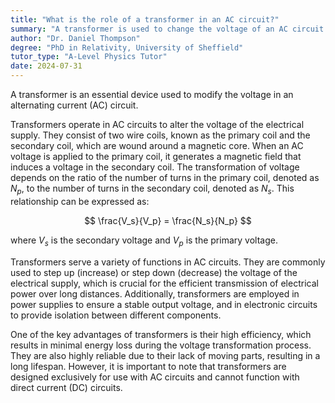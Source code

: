 ```yaml
---
title: "What is the role of a transformer in an AC circuit?"
summary: "A transformer is used to change the voltage of an AC circuit."
author: "Dr. Daniel Thompson"
degree: "PhD in Relativity, University of Sheffield"
tutor_type: "A-Level Physics Tutor"
date: 2024-07-31
---
```


A transformer is an essential device used to modify the voltage in an alternating current (AC) circuit.

Transformers operate in AC circuits to alter the voltage of the electrical supply. They consist of two wire coils, known as the primary coil and the secondary coil, which are wound around a magnetic core. When an AC voltage is applied to the primary coil, it generates a magnetic field that induces a voltage in the secondary coil. The transformation of voltage depends on the ratio of the number of turns in the primary coil, denoted as $N_p$, to the number of turns in the secondary coil, denoted as $N_s$. This relationship can be expressed as:

$$
\frac{V_s}{V_p} = \frac{N_s}{N_p}
$$

where $V_s$ is the secondary voltage and $V_p$ is the primary voltage.

Transformers serve a variety of functions in AC circuits. They are commonly used to step up (increase) or step down (decrease) the voltage of the electrical supply, which is crucial for the efficient transmission of electrical power over long distances. Additionally, transformers are employed in power supplies to ensure a stable output voltage, and in electronic circuits to provide isolation between different components.

One of the key advantages of transformers is their high efficiency, which results in minimal energy loss during the voltage transformation process. They are also highly reliable due to their lack of moving parts, resulting in a long lifespan. However, it is important to note that transformers are designed exclusively for use with AC circuits and cannot function with direct current (DC) circuits.
    